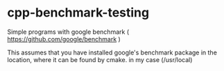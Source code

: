 # cpp-benchmark-testing
Simple programs with google benchmark ( https://github.com/google/benchmark )

This assumes that you have installed google's benchmark package in the location, where it can be found by cmake. in my case (/usr/local)
